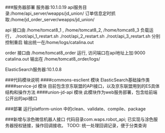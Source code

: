 ###服务器部署
服务器:10.1.0.19
api服务目录:/home/api_server/weapps/jd_union/ 
订单信息定时抓取:/home/jd_order_server/weapps/jd_union/

api 接口由 /home/tomcat8_1 , /home/tomcat8_2, /home/tomcat8_3 负载运行，
./root/api_1_restart.sh
./root/api_2_restart.sh
./root/api_3_restart.sh
分别控制重启
输出统一在/home/logs/catalina.out

order 接口由 /home/tomcat8_order 运行, 访问端口在api地址上加:9000
catalina.out 输出在 /home/tomcat8_order/logs/

ElasticSearch服务器:10.1.0.8


###代码模块说明
####commons-esclient 模块
ElasticSearch基础操作类
####service-jd 模块
目前包含京东联盟的API接口，以及京东联盟用到的ES具体结构和操作方法
####union-jd-api 模块
此模块作为web服务部署，包含给前端公开出的api接口 


###部署
运行platform-union 中的clean、validate、compile、package


###新增与涂色微信机器人接口
代码目录com.waps.robot_api;
已实现与涂色服务器授权链接，操作回调接收。
TODO:
统一处理回调记录，便于分类查询

